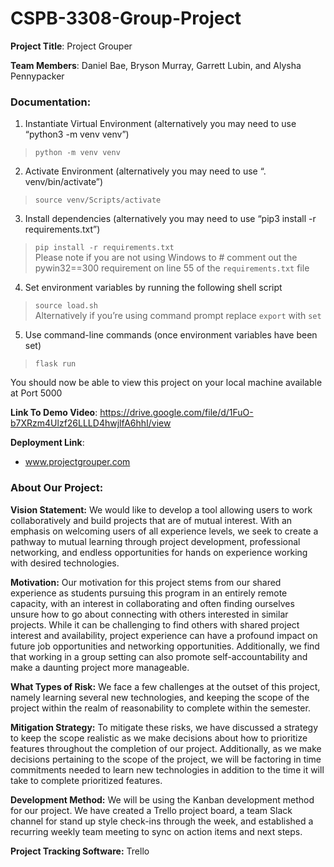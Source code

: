 # CSPB-3308-Group-Project

**Project Title**: Project Grouper

**Team Members**: Daniel Bae, Bryson Murray, Garrett Lubin, and Alysha Pennypacker



### Documentation:

1. Instantiate Virtual Environment (alternatively you may need to use “python3 -m venv venv”)
> ```python -m venv venv ```


2. Activate Environment (alternatively you may need to use “. venv/bin/activate”)
> ``` source venv/Scripts/activate ``` 

3. Install dependencies (alternatively you may need to use  “pip3 install -r requirements.txt”)
> ```pip install -r requirements.txt```  
> Please note if you are not using Windows to # comment out the pywin32==300 requirement on line 55 of the `requirements.txt` file

4. Set environment variables by running the following shell script
> ```source load.sh``` <br>
> Alternatively if you’re using command prompt replace ```export``` with ```set```
     
5. Use command-line commands (once environment variables have been set) 
> ```flask run``` 

You should now be able to view this project on your local machine available at Port 5000


**Link To Demo Video**: https://drive.google.com/file/d/1FuO-b7XRzm4Ulzf26LLLD4hwjlfA6hhI/view

**Deployment Link**: 
- www.projectgrouper.com


### About Our Project:

**Vision Statement:**
We would like to develop a tool allowing users to work collaboratively and build projects that are of mutual interest.  With an emphasis on welcoming users of all experience levels, we seek to create a pathway to mutual learning through project development, professional networking, and endless opportunities for hands on experience working with desired technologies. 

**Motivation:**
Our motivation for this project stems from our shared experience as students pursuing this program in an entirely remote capacity, with an interest in collaborating and often finding ourselves unsure how to go about connecting with others interested in similar projects. While it can be challenging to find others with shared project interest and availability, project experience can have a profound impact on future job opportunities and networking opportunities. Additionally, we find that working in a group setting can also promote self-accountability and make a daunting project more manageable.

**What Types of Risk:**
We face a few challenges at the outset of this project, namely learning several new technologies, and keeping the scope of the project within the realm of reasonability to complete within the semester.  

**Mitigation Strategy:**
To mitigate these risks, we have discussed a strategy to keep the scope realistic as we make decisions about how to prioritize features throughout the completion of our project. Additionally, as we make decisions pertaining to the scope of the project, we will be factoring in time commitments needed to learn new technologies in addition to the time it will take to complete prioritized features. 

**Development Method:**
We will be using the Kanban development method for our project. We have created a Trello project board, a team Slack channel for stand up style check-ins through the week, and established a recurring weekly team meeting to sync on action items and next steps.

**Project Tracking Software:** Trello 
